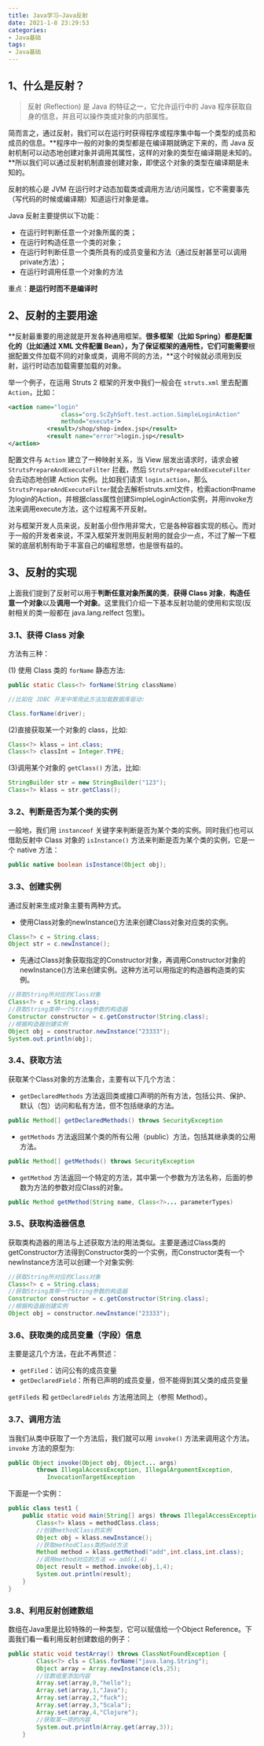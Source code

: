 ```yaml
---
title: Java学习—Java反射
date: 2021-1-8 23:29:53
categories:
- Java基础
tags:
- Java基础
---
```


## 1、什么是反射？

> 反射 (Reflection) 是 Java 的特征之一，它允许运行中的 Java 程序获取自身的信息，并且可以操作类或对象的内部属性。 

​    简而言之，通过反射，我们可以在运行时获得程序或程序集中每一个类型的成员和成员的信息。**程序中一般的对象的类型都是在编译期就确定下来的，而 Java 反射机制可以动态地创建对象并调用其属性，这样的对象的类型在编译期是未知的。**所以我们可以通过反射机制直接创建对象，即使这个对象的类型在编译期是未知的。 

   反射的核心是 JVM 在运行时才动态加载类或调用方法/访问属性，它不需要事先（写代码的时候或编译期）知道运行对象是谁。 

Java 反射主要提供以下功能：

- 在运行时判断任意一个对象所属的类；
- 在运行时构造任意一个类的对象；
- 在运行时判断任意一个类所具有的成员变量和方法（通过反射甚至可以调用private方法）；
- 在运行时调用任意一个对象的方法

 重点：**是运行时而不是编译时** 

## 2、反射的主要用途

 **反射最重要的用途就是开发各种通用框架。**很多框架（比如 Spring）都是配置化的（比如通过 XML 文件配置 Bean），为了保证框架的通用性，它们可能需要**根据配置文件加载不同的对象或类，调用不同的方法，**这个时候就必须用到反射，运行时动态加载需要加载的对象。

举一个例子，在运用 Struts 2 框架的开发中我们一般会在 `struts.xml` 里去配置 `Action`，比如：

```xml
<action name="login"
               class="org.ScZyhSoft.test.action.SimpleLoginAction"
               method="execute">
           <result>/shop/shop-index.jsp</result>
           <result name="error">login.jsp</result>
</action>
```

配置文件与 `Action` 建立了一种映射关系，当 View 层发出请求时，请求会被 `StrutsPrepareAndExecuteFilter` 拦截，然后 `StrutsPrepareAndExecuteFilter` 会去动态地创建 Action 实例。比如我们请求 `login.action`，那么 `StrutsPrepareAndExecuteFilter`就会去解析struts.xml文件，检索action中name为login的Action，并根据class属性创建SimpleLoginAction实例，并用invoke方法来调用execute方法，这个过程离不开反射。

对与框架开发人员来说，反射虽小但作用非常大，它是各种容器实现的核心。而对于一般的开发者来说，不深入框架开发则用反射用的就会少一点，不过了解一下框架的底层机制有助于丰富自己的编程思想，也是很有益的。 

## 3、反射的实现

​     上面我们提到了反射可以用于**判断任意对象所属的类**，**获得 Class 对象**，**构造任意一个对象**以及**调用一个对象**。这里我们介绍一下基本反射功能的使用和实现(反射相关的类一般都在 java.lang.relfect 包里)。 

### 3.1、获得 Class 对象

方法有三种：

(1) 使用 Class 类的 `forName` 静态方法:

```java
public static Class<?> forName(String className)

//比如在 JDBC 开发中常用此方法加载数据库驱动:

Class.forName(driver);
```

 (2)直接获取某一个对象的 class，比如: 

```java
Class<?> klass = int.class;
Class<?> classInt = Integer.TYPE;
```

 (3)调用某个对象的 `getClass()` 方法，比如: 

```java
StringBuilder str = new StringBuilder("123");
Class<?> klass = str.getClass();
```

### 3.2、判断是否为某个类的实例

 一般地，我们用 `instanceof` 关键字来判断是否为某个类的实例。同时我们也可以借助反射中 Class 对象的 `isInstance()` 方法来判断是否为某个类的实例，它是一个 native 方法： 

```java
public native boolean isInstance(Object obj);
```

### 3.3、创建实例

 通过反射来生成对象主要有两种方式。 

- 使用Class对象的newInstance()方法来创建Class对象对应类的实例。

```java
Class<?> c = String.class;
Object str = c.newInstance();
```

- 先通过Class对象获取指定的Constructor对象，再调用Constructor对象的newInstance()方法来创建实例。这种方法可以用指定的构造器构造类的实例。

```java
//获取String所对应的Class对象
Class<?> c = String.class;
//获取String类带一个String参数的构造器
Constructor constructor = c.getConstructor(String.class);
//根据构造器创建实例
Object obj = constructor.newInstance("23333");
System.out.println(obj);
```

### 3.4、获取方法

 获取某个Class对象的方法集合，主要有以下几个方法： 

- `getDeclaredMethods` 方法返回类或接口声明的所有方法，包括公共、保护、默认（包）访问和私有方法，但不包括继承的方法。

```java
public Method[] getDeclaredMethods() throws SecurityException
```

- `getMethods` 方法返回某个类的所有公用（public）方法，包括其继承类的公用方法。

```java
public Method[] getMethods() throws SecurityException
```

- `getMethod` 方法返回一个特定的方法，其中第一个参数为方法名称，后面的参数为方法的参数对应Class的对象。

```java
public Method getMethod(String name, Class<?>... parameterTypes)
```

### 3.5、获取构造器信息

 获取类构造器的用法与上述获取方法的用法类似。主要是通过Class类的getConstructor方法得到Constructor类的一个实例，而Constructor类有一个newInstance方法可以创建一个对象实例: 

```java
//获取String所对应的Class对象
Class<?> c = String.class;
//获取String类带一个String参数的构造器
Constructor constructor = c.getConstructor(String.class);
//根据构造器创建实例
Object obj = constructor.newInstance("23333");
```

### 3.6、获取类的成员变量（字段）信息

主要是这几个方法，在此不再赘述：

- `getFiled`：访问公有的成员变量
- `getDeclaredField`：所有已声明的成员变量，但不能得到其父类的成员变量

`getFileds` 和 `getDeclaredFields` 方法用法同上（参照 Method）。

### 3.7、调用方法

 当我们从类中获取了一个方法后，我们就可以用 `invoke()` 方法来调用这个方法。`invoke` 方法的原型为: 

```java
public Object invoke(Object obj, Object... args)
        throws IllegalAccessException, IllegalArgumentException,
           InvocationTargetException
```

 下面是一个实例： 

```java
public class test1 {
    public static void main(String[] args) throws IllegalAccessException, InstantiationException, NoSuchMethodException, InvocationTargetException {
        Class<?> klass = methodClass.class;
        //创建methodClass的实例
        Object obj = klass.newInstance();
        //获取methodClass类的add方法
        Method method = klass.getMethod("add",int.class,int.class);
        //调用method对应的方法 => add(1,4)
        Object result = method.invoke(obj,1,4);
        System.out.println(result);
    }
}
```

### 3.8、利用反射创建数组

 数组在Java里是比较特殊的一种类型，它可以赋值给一个Object Reference。下面我们看一看利用反射创建数组的例子： 

```java
public static void testArray() throws ClassNotFoundException {
        Class<?> cls = Class.forName("java.lang.String");
        Object array = Array.newInstance(cls,25);
        //往数组里添加内容
        Array.set(array,0,"hello");
        Array.set(array,1,"Java");
        Array.set(array,2,"fuck");
        Array.set(array,3,"Scala");
        Array.set(array,4,"Clojure");
        //获取某一项的内容
        System.out.println(Array.get(array,3));
    }
```



